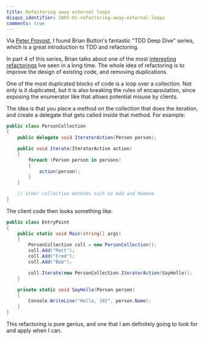 ```yaml
---
title: Refactoring away external loops
disqus_identifier: 2005-01-refactoring-away-external-loops
comments: true
---
```


Via [Peter Provost][1], I found Brian Button's fantastic "TDD Deep Dive" series, which is a great introduction to TDD and refactoring.

In part 4 of this series, Brian talks about one of the most [interesting refactorings][2] Ive seen in a long time. The whole idea of refactoring is to improve the design of existing code, and removing duplications.

One of the most duplicated blocks of code is a loop over a collection. Not only is it duplicated, but it is also breaking the rules of encapsulation, since exposing the enumerator like that allows potential misuse by clients.

The idea is that you place a method on the collection that does the iteration, and create a delegate that gets called inside that method. For example:

``` csharp
public class PersonCollection
{
    public delegate void IteratorAction(Person person);

    public void Iterate(IteratorAction action)
    {
        foreach (Person person in persons)
        {
            action(person);
        }
    }

    // other collection methods such as Add and Remove
}
```

The client code then looks something like:

``` csharp
public class EntryPoint
{
    public static void Main(string[] args)
    {
        PersonCollection coll = new PersonCollection();
        coll.Add("Matt");
        coll.Add("Fred");
        coll.Add("Bob");

        coll.Iterate(new PersonCollection.IteratorAction(SayHello));
    }

    private static void SayHello(Person person)
    {
        Console.WriteLine("Hello, {0}", person.Name);
    }
}
```

This refactoring is pure genius, and one that I am definitely going to look for and apply when I can.

[1]:http://www.peterprovost.org/archive/2005/01/16/2568.aspx
[2]:http://dotnetjunkies.com/WebLog/oneagilecoder/archive/2004/11/25/33603.aspx
